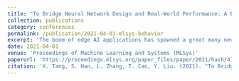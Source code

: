 ```yaml
---
title: "To Bridge Neural Network Design and Real-World Performance: A Behaviour Study for Neural Networks"
collection: publications
category: conferences
permalink: /publication/2021-04-01-mlsys-behavior
excerpt: 'The boom of edge AI applications has spawned a great many neural network (NN) algorithms and inference platforms. Unfortunately, the fast pace of development in their fields have magnified the gaps between them. A well-designed NN algorithm with reduced number of computation operations and memory accesses can easily result in increased inference latency in real-world deployment, due to a mismatch between the algorithm and the features of target platforms. Therefore, it is critical to understand the behaviour characteristics of NN design space on target platforms. However, none of existing NN benchmarking or characterization studies can serve this purpose. They only evaluate some sparse configurations in the design space for the purpose of platform optimization rather than the scaling in every design dimension for NN algorithm efficiency. This paper presents the first empirical study on the NN design space to learn NN behaviour characteristics on different inference platforms. The revealed characteristics can be used as guidelines to design efficient NN algorithms. We profile ten-thousand configurations from a cutting-edge NN design space on seven industrial edge AI platforms. Seven key findings as well as their causes and implications for efficient NN design are highlighted.'
date: 2021-04-01
venue: 'Proceedings of Machine Learning and Systems (MLSys)'
paperurl: 'https://proceedings.mlsys.org/paper_files/paper/2021/hash/411e39b117e885341f25efb8912945f7-Abstract.html'
citation: 'X. Tang, S. Han, L. Zhang, T. Cao, Y. Liu. (2021). "To Bridge Neural Network Design and Real-World Performance: A Behaviour Study for Neural Networks." <i>Conference on Machine Learning and Systems (MLSys)</i>.'
---
```

